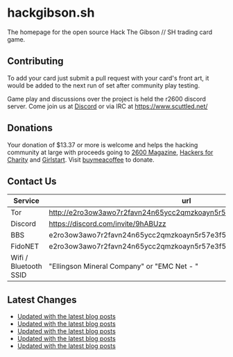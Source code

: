 # hackgibson.sh
The homepage for the open source Hack The Gibson // SH trading card game.


## Contributing

To add your card just submit a pull request with your card's front art, it would be added to the next run of set after community play testing.

Game play and discussions over the project is held the r2600 discord server. Come join us at [Discord](https://discord.com/invite/9hABUzz) or via IRC at https://www.scuttled.net/


## Donations

Your donation of $13.37 or more is welcome and helps the hacking community at large with proceeds going to [2600 Magazine](https://2600.com/), [Hackers for Charity](https://hackersforcharity.org) and [Girlstart](https://girlstart.org).  Visit [buymeacoffee](https://www.buymeacoffee.com/hackgibson.sh) to donate.


## Contact Us

Service | url
-|-
Tor | http://e2ro3ow3awo7r2favn24n65ycc2qmzkoayn5r57e3f56nvjwdcgg32ad.onion
Discord | https://discord.com/invite/9hABUzz
BBS | e2ro3ow3awo7r2favn24n65ycc2qmzkoayn5r57e3f56nvjwdcgg32ad.onion:23
FidoNET | e2ro3ow3awo7r2favn24n65ycc2qmzkoayn5r57e3f56nvjwdcgg32ad.onion:24554
Wifi / Bluetooth SSID | "Ellingson Mineral Company" or "EMC Net - <fidonet address>"

## Latest Changes
<!-- BLOG-POST-LIST:START -->
- [Updated with the latest blog posts](https://github.com/DFW2600/hackgibson.sh/commit/be46bc7804e93e10baf4ef80b90f993781af27b0)
- [Updated with the latest blog posts](https://github.com/DFW2600/hackgibson.sh/commit/dbab4d128b7a113b76581af904ef264b9d3d4601)
- [Updated with the latest blog posts](https://github.com/DFW2600/hackgibson.sh/commit/edbd708647049e9297f07ae4bd85ab3b464e3020)
- [Updated with the latest blog posts](https://github.com/DFW2600/hackgibson.sh/commit/4d8fc7a22a1be0ce02a993ff8845bebfcb55f9f1)
- [Updated with the latest blog posts](https://github.com/DFW2600/hackgibson.sh/commit/fc911ce219f7bb43f428b65a8f98791caa9a3118)
<!-- BLOG-POST-LIST:END -->
